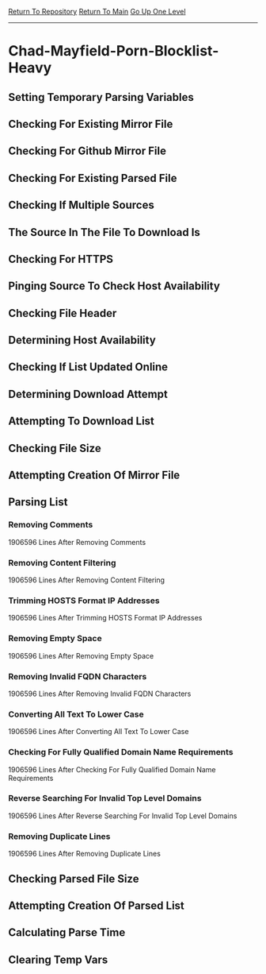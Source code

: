 [Return To Repository](https://github.com/deathbybandaid/piholeparser/)
[Return To Main](https://github.com/deathbybandaid/piholeparser/blob/master/RecentRunLogs/Mainlog.md)
[Go Up One Level](https://github.com/deathbybandaid/piholeparser/blob/master/RecentRunLogs/TopLevelScripts/30-Processing-External-Blacklists.md)
____________________________________
# Chad-Mayfield-Porn-Blocklist-Heavy
## Setting Temporary Parsing Variables
## Checking For Existing Mirror File
## Checking For Github Mirror File
## Checking For Existing Parsed File
## Checking If Multiple Sources
## The Source In The File To Download Is
## Checking For HTTPS
## Pinging Source To Check Host Availability
## Checking File Header
## Determining Host Availability
## Checking If List Updated Online
## Determining Download Attempt
## Attempting To Download List
## Checking File Size
## Attempting Creation Of Mirror File
## Parsing List
### Removing Comments
1906596 Lines After Removing Comments
### Removing Content Filtering
1906596 Lines After Removing Content Filtering
### Trimming HOSTS Format IP Addresses
1906596 Lines After Trimming HOSTS Format IP Addresses
### Removing Empty Space
1906596 Lines After Removing Empty Space
### Removing Invalid FQDN Characters
1906596 Lines After Removing Invalid FQDN Characters
### Converting All Text To Lower Case
1906596 Lines After Converting All Text To Lower Case
### Checking For Fully Qualified Domain Name Requirements
1906596 Lines After Checking For Fully Qualified Domain Name Requirements
### Reverse Searching For Invalid Top Level Domains
1906596 Lines After Reverse Searching For Invalid Top Level Domains
### Removing Duplicate Lines
1906596 Lines After Removing Duplicate Lines
## Checking Parsed File Size
## Attempting Creation Of Parsed List
## Calculating Parse Time
## Clearing Temp Vars

